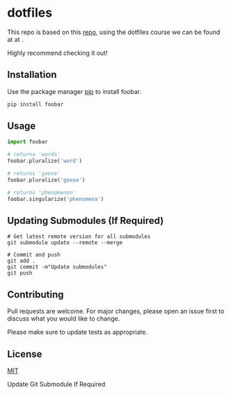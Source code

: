 # dotfiles

This repo is based on this [repo](https://github.com/eieioxyz/dotfiles_macos), using the dotfiles course we can be found at at [](dotfiles.eieio.xyz). 

Highly recommend checking it out!


## Installation

Use the package manager [pip](https://pip.pypa.io/en/stable/) to install foobar.

```bash
pip install foobar
```

## Usage

```python
import foobar

# returns 'words'
foobar.pluralize('word')

# returns 'geese'
foobar.pluralize('goose')

# returns 'phenomenon'
foobar.singularize('phenomena')
```

## Updating Submodules (If Required)
```
# Get latest remote version for all submodules
git submodule update --remote --merge

# Commit and push
git add .
git commit -m"Update submodules"
git push
```

## Contributing
Pull requests are welcome. For major changes, please open an issue first to discuss what you would like to change.

Please make sure to update tests as appropriate.

## License
[MIT](./LICENSE.md)

Update Git Submodule If Required

